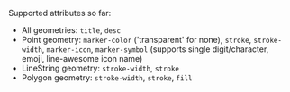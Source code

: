 Supported attributes so far:

* All geometries: `title`, `desc`
* Point geometry: `marker-color` ('transparent' for none), `stroke`, `stroke-width`, `marker-icon`, `marker-symbol` (supports single digit/character, emoji, line-awesome icon name)
* LineString geometry: `stroke-width`, `stroke`
* Polygon geometry: `stroke-width`, `stroke`, `fill`
